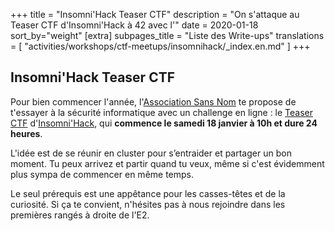 +++
title = "Insomni'Hack Teaser CTF"
description = "On s'attaque au Teaser CTF d'Insomni'Hack à 42 avec l'"
date = 2020-01-18
sort_by="weight"
[extra]
subpages_title = "Liste des Write-ups"
translations = [
    "activities/workshops/ctf-meetups/insomnihack/_index.en.md"
]
+++

## Insomni'Hack Teaser CTF

Pour bien commencer l'année, l'[Association Sans Nom](https://sansnom.org) te
propose de t'essayer à la sécurité informatique avec un challenge en ligne : le
[Teaser
<span title="Capture The Flag">CTF</span>](https://teaser.insomnihack.ch/)
d'[Insomni'Hack](https://www.insomnihack.ch/), qui **commence le samedi 18
janvier à 10h et dure 24 heures**.

L'idée est de se réunir en cluster pour s’entraider et partager un bon moment.
Tu peux arrivez et partir quand tu veux, même si c'est évidemment plus sympa de
commencer en même temps.

Le seul prérequis est une appêtance pour les casses-têtes et de la curiosité.
Si ça te convient, n'hésites pas à nous rejoindre dans les premières rangés à
droite de l'E2.
